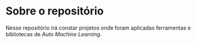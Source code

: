 # Sobre o repositório

Nesse repositório irá constar projetos onde foram aplicadas ferramentas e bibliotecas de *Auto Machine Learning*.

